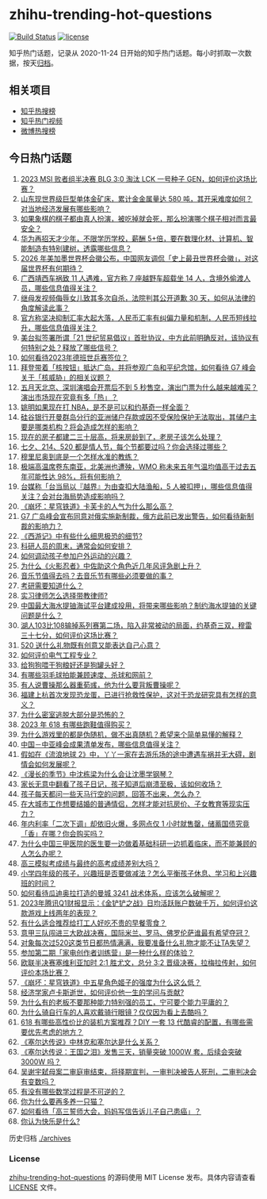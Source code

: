 # zhihu-trending-hot-questions

[![Build Status](https://github.com/justjavac/zhihu-trending-hot-questions/workflows/ci/badge.svg?branch=master)](https://github.com/justjavac/zhihu-trending-hot-questions/actions)
[![license](https://img.shields.io/github/license/justjavac/zhihu-trending-hot-questions)](https://github.com/justjavac/zhihu-trending-hot-questions/blob/master/LICENSE)

知乎热门话题，记录从 2020-11-24
日开始的知乎热门话题。每小时抓取一次数据，按天[归档](./archives)。

## 相关项目

- [知乎热搜榜](https://github.com/justjavac/zhihu-trending-top-search)
- [知乎热门视频](https://github.com/justjavac/zhihu-trending-hot-video)
- [微博热搜榜](https://github.com/justjavac/weibo-trending-hot-search)

## 今日热门话题

<!-- BEGIN -->
<!-- 最后更新时间 Sat May 20 2023 03:12:04 GMT+0800 (China Standard Time) -->

1. [2023 MSI 败者组半决赛 BLG 3:0 淘汰 LCK 一号种子 GEN，如何评价这场比赛？](https://www.zhihu.com/question/601936830)
1. [山东现世界级巨型单体金矿床，累计金金属量达 580 吨，其开采难度如何？对当地经济发展有哪些影响？](https://www.zhihu.com/question/601844155)
1. [如果象棋的棋子都由真人扮演，被吃掉就会死，那么扮演哪个棋子相对而言最安全？](https://www.zhihu.com/question/601853961)
1. [华为再招天才少年，不限学历学校，薪酬 5+倍，要在数理化材、计算机、智能制造有特别建树，透露哪些信息？](https://www.zhihu.com/question/601878395)
1. [2026 年美加墨世界杯会徽公布，中国网友调侃「史上最丑世界杯会徽」，对这届世界杯有何期待？](https://www.zhihu.com/question/601689800)
1. [广西靖西车祸致 11 人遇难，官方称 7 座越野车超载坐 14 人，含境外偷渡人员，哪些信息值得关注？](https://www.zhihu.com/question/601890646)
1. [继母发视频侮辱女儿致其多次自杀，法院判其公开道歉 30 天，如何从法律的角度解读此事？](https://www.zhihu.com/question/599727644)
1. [官方称坚决抑制汇率大起大落，人民币汇率有纠偏力量和机制，人民币短线拉升，哪些信息值得关注？](https://www.zhihu.com/question/601916542)
1. [美台拟签署所谓「21 世纪贸易倡议」首批协议，中方此前明确反对，该协议有何特别之处？释放了哪些信号？](https://www.zhihu.com/question/601876912)
1. [如何看待2023年德班世乒赛签位？](https://www.zhihu.com/question/601775155)
1. [拜登带着「核按钮」抵达广岛，并将参观广岛和平纪念馆，如何看待 G7 峰会关于「核威胁」的相关议题？](https://www.zhihu.com/question/601879031)
1. [五月天北京、深圳演唱会开票后不到 5 秒售空，演出门票为什么越来越难买？演出市场现在究竟有多「热」？](https://www.zhihu.com/question/601938220)
1. [姚明如果现在打 NBA，是不是可以和约基奇一样全面？](https://www.zhihu.com/question/322422976)
1. [硅谷银行开曼群岛分行的亚洲储户存款或因不受保险保护无法取出，其储户主要是哪类机构？将会造成怎样的影响？](https://www.zhihu.com/question/601059864)
1. [现在的房子都建二三十层高，将来房龄到了，老房子该怎么处理？](https://www.zhihu.com/question/440200131)
1. [七夕、214、520 都是情人节，每个节都要过吗？你会选择过哪些？](https://www.zhihu.com/question/601914333)
1. [穆里尼奥到底是一个怎样水准的教练？](https://www.zhihu.com/question/43362070)
1. [极端高温席卷东南亚，北美洲也遭殃，WMO 称未来五年气温均值高于过去五年可能性达 98%，将有何影响？](https://www.zhihu.com/question/601881655)
1. [台媒称「台当局以『越界』为由查扣大陆渔船，5 人被扣押」，哪些信息值得关注？会对台海局势造成影响吗？](https://www.zhihu.com/question/601690312)
1. [《崩坏：星穹铁道》卡芙卡的人气为什么那么高？](https://www.zhihu.com/question/600594401)
1. [G7 广岛峰会宣布同意对俄实施新制裁，俄方此前已发出警告，如何看待新制裁的影响力？](https://www.zhihu.com/question/601918410)
1. [《西游记》中有些什么细思极恐的细节?](https://www.zhihu.com/question/340882306)
1. [科研人员的周末，通常会如何安排？](https://www.zhihu.com/question/594892280)
1. [如何调动孩子参加户外运动的兴趣？](https://www.zhihu.com/question/553967195)
1. [为什么《火影忍者》中佐助这个角色近几年风评急剧上升？](https://www.zhihu.com/question/600586966)
1. [音乐节值得去吗？去音乐节有哪些必须要做的事？](https://www.zhihu.com/question/592172571)
1. [考研需要知道什么？](https://www.zhihu.com/question/305966486)
1. [实习律师怎么选择带教律师?](https://www.zhihu.com/question/601427148)
1. [中国最大海水提铀海试平台建成投用，将带来哪些影响？制约海水提铀的关键问题是什么？](https://www.zhihu.com/question/601537331)
1. [湖人103比108输掉系列赛第二场，陷入非常被动的局面，约基奇三双，穆雷三十七分，如何评价这场比赛？](https://www.zhihu.com/question/601851819)
1. [520 送什么礼物既有创意又能表达自己心意？](https://www.zhihu.com/question/599194350)
1. [如何评价电气工程专业？](https://www.zhihu.com/question/446719524)
1. [给狗狗喂干狗粮好还是狗罐头好？](https://www.zhihu.com/question/43474332)
1. [有哪些羽毛球拍能兼顾速度、杀球和网前？](https://www.zhihu.com/question/599177231)
1. [有人说曹操那么器重荀彧，他为什么要背叛曹操呢？](https://www.zhihu.com/question/599670048)
1. [福建上杭首次发现恐龙蛋，已进行抢救性保护，这对于恐龙研究具有怎样的意义？](https://www.zhihu.com/question/601870774)
1. [为什么密室逃脱大部分是恐怖的？](https://www.zhihu.com/question/356195084)
1. [2023 年 618 有哪些跑鞋值得购买？](https://www.zhihu.com/question/600008443)
1. [为什么游戏里的都是伪随机，做不出真随机？希望来个简单易懂的解释？](https://www.zhihu.com/question/432127454)
1. [中国－中亚峰会成果清单发布，哪些信息值得关注？](https://www.zhihu.com/question/601923085)
1. [假如在《流浪地球 2》中，丫丫一家在去游乐场的途中遭遇车祸并无大碍，剧情会如何发展呢？](https://www.zhihu.com/question/599453329)
1. [《漫长的季节》中沈栋梁为什么会让沈墨学钢琴？](https://www.zhihu.com/question/600856138)
1. [家长无意中翻看了孩子日记，孩子知道后崩溃至极，该如何收场？](https://www.zhihu.com/question/595161559)
1. [孩子每天都问一些天马行空的问题，回答不出来，怎么办？](https://www.zhihu.com/question/593330381)
1. [在大城市工作想要结婚的普通情侣，怎样才能对抗房价、子女教育等现实压力？](https://www.zhihu.com/question/599386261)
1. [年内利率「二次下调」却依旧火爆，多网点仅 1 小时就售罄，储蓄国债究竟「香」在哪？你会购买吗？](https://www.zhihu.com/question/601846725)
1. [为什么中国三甲医院的医生要一边做着基础科研一边抓着临床，而不能兼顾的人怎么办呢？](https://www.zhihu.com/question/453771359)
1. [高三模拟考成绩与最终的高考成绩差别大吗？](https://www.zhihu.com/question/601852804)
1. [小学四年级的孩子，兴趣班是否要做减法？怎么平衡孩子休息、学习和上兴趣班的时间？](https://www.zhihu.com/question/595901575)
1. [如何看待瓜迪奥拉打造的曼城 3241 战术体系，应该怎么破解呢？](https://www.zhihu.com/question/601826574)
1. [2023年腾讯Q1财报显示：《金铲铲之战》日均活跃账户数破千万，如何评价这款游戏上线两年的表现？](https://www.zhihu.com/question/601696479)
1. [有什么适合推荐给打工人好吃不贵的早餐零食？](https://www.zhihu.com/question/592932916)
1. [意甲三队闯进三大欧战决赛，国际米兰、罗马、佛罗伦萨谁最有希望夺冠？](https://www.zhihu.com/question/601826097)
1. [对象每次过520这类节日都热情满满，我要准备什么礼物才能不让TA失望？](https://www.zhihu.com/question/601738391)
1. [参加第二期「家电创作者训练营」是一种什么样的体验？](https://www.zhihu.com/question/601878987)
1. [欧联半决赛塞维利亚加时 2:1 胜尤文，总分 3:2 晋级决赛，拉梅拉传射，如何评价本场比赛？](https://www.zhihu.com/question/601812628)
1. [《崩坏：星穹铁道》中五星角色姬子的强度为什么这么低？](https://www.zhihu.com/question/600592720)
1. [经济学家卢卡斯逝世，如何评价他一生的学问与贡献?](https://www.zhihu.com/question/601200769)
1. [为什么有的老板不要那种能力特别强的员工，宁可要个能力平庸的？](https://www.zhihu.com/question/593017996)
1. [为什么骑自行车的人喜欢戴骑行眼镜？仅仅因为看上去酷吗？](https://www.zhihu.com/question/601414314)
1. [618 有哪些高性价比的装机方案推荐？DIY 一套 13 代酷睿的配置，有哪些需要优先考虑的地方？](https://www.zhihu.com/question/601755339)
1. [《塞尔达传说》中林克和塞尔达是什么关系？](https://www.zhihu.com/question/434369630)
1. [《塞尔达传说：王国之泪》发售三天，销量突破 1000W 套，后续会突破 3000W 吗？](https://www.zhihu.com/question/601615671)
1. [吴谢宇弑母案二审庭审结束，将择期宣判，一审判决被告人死刑，二审判决会有变数吗？](https://www.zhihu.com/question/601832243)
1. [有没有哪些数学过程是不可逆的？](https://www.zhihu.com/question/564595230)
1. [你为什么要再多养一只猫？](https://www.zhihu.com/question/599336018)
1. [如何看待「高三誓师大会，妈妈写信告诉儿子自己患癌」？](https://www.zhihu.com/question/601454464)
1. [你认为快乐是什么?](https://www.zhihu.com/question/601549589)

<!-- END -->

历史归档 [./archives](./archives)

### License

[zhihu-trending-hot-questions](https://github.com/justjavac/zhihu-trending-hot-questions)
的源码使用 MIT License 发布。具体内容请查看 [LICENSE](./LICENSE) 文件。
